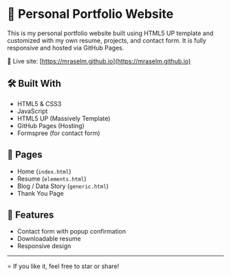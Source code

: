 # 💼 Personal Portfolio Website

This is my personal portfolio website built using HTML5 UP template and customized with my own resume, projects, and contact form. It is fully responsive and hosted via GitHub Pages.

🔗 Live site: [https://mraselm.github.io](https://mraselm.github.io)

## 🛠️ Built With

- HTML5 & CSS3
- JavaScript
- HTML5 UP (Massively Template)
- GitHub Pages (Hosting)
- Formspree (for contact form)

## 📂 Pages

- Home (`index.html`)
- Resume (`elements.html`)
- Blog / Data Story (`generic.html`)
- Thank You Page

## 📧 Features

- Contact form with popup confirmation
- Downloadable resume
- Responsive design

---

⭐ If you like it, feel free to star or share!
